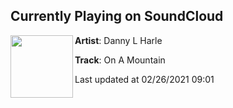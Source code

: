## Currently Playing on SoundCloud

[<img align="left" width="100" src="https://i1.sndcdn.com/artworks-Ubk53Zf5To4T-0-t50x50.jpg">](https://soundcloud.com/dannylharle/on-a-mountain?in=maddecent/sets/danny-l-harle-harlecore)

**Artist**: Danny L Harle 

**Track**: On A Mountain

Last updated at 02/26/2021 09:01
